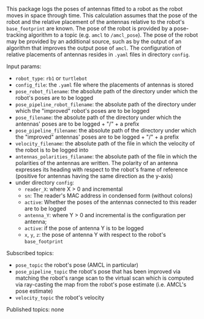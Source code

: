 This package logs the poses of antennas fitted to a robot as the robot moves in space through time. This calculation assumes that the pose of the robot and the relative placement of the antennas relative to the robot's `base_footprint` are known. The pose of the robot is provided by a pose-tracking algorithm to a topic (e.g. `amcl` to `/amcl_pose`). The pose of the robot may be provided by an additional source, such as by the output of an algorithm that improves the output pose of `amcl`. The configuration of relative placements of antennas resides in `.yaml` files in directory `config`.

Input params:
- `robot_type`: `rb1` or `turtlebot`
- `config_file`: the `.yaml` file where the placements of antennas is stored
- `pose_robot_filename`: the absolute path of the directory under which the robot's poses are to be logged
- `pose_pipeline_robot_filename`: the absolute path of the directory under which the "improved" robot's poses are to be logged
- `pose_filename`: the absolute path of the directory under which the antennas' poses are to be logged + "/" + a prefix
- `pose_pipeline_filename`: the absolute path of the directory under which the "improved" antennas' poses are to be logged + "/" + a prefix
- `velocity_filename`: the absolute path of the file in which the velocity of the robot is to be logged into
- `antennas_polarities_filaname`: the absolute path of the file in which the polarities of the antennas are written. The polarity of an antenna expresses its heading with respect to the robot's frame of reference (positive for antennas having the same direction as the y-axis)
- under directory `config`:
  - `reader_X`: where X > 0 and incremental
  - `sn`: The reader's MAC address in condensed form (without colons)
  - `active`: Whether the poses of the antennas connected to this reader are
  to be logged
  - `antenna_Y`: where Y > 0 and incremental is the configuration per antenna;
  - `active`: if the pose of antenna Y is to be logged
  - `x`, `y`, `z`: the pose of antenna Y with respect to the robot's `base_footprint`


Subscribed topics:
- `pose_topic` the robot's pose (AMCL in particular)
- `pose_pipeline_topic` the robot's pose that has been improved via matching the robot's range scan to the virtual scan which is computed via ray-casting the map from the robot's pose estimate (i.e. AMCL's pose estimate)
- `velocity_topic` the robot's velocity

Published topics: none
